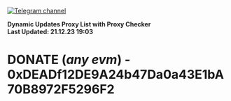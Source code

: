 [![Telegram channel](https://img.shields.io/endpoint?url=https://runkit.io/damiankrawczyk/telegram-badge/branches/master?url=https://t.me/n4z4v0d)](https://t.me/n4z4v0d) 

**Dynamic Updates Proxy List with Proxy Checker**  
**Last Updated: 21.12.23 19:03**

# DONATE (_any evm_) - 0xDEADf12DE9A24b47Da0a43E1bA70B8972F5296F2
